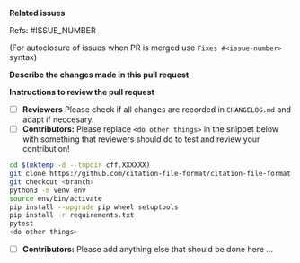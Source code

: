 **Related issues**

Refs: #ISSUE_NUMBER

(For autoclosure of issues when PR is merged use `Fixes #<issue-number>` syntax)

**Describe the changes made in this pull request**

**Instructions to review the pull request**

- [ ] **Reviewers** Please check if all changes are recorded in `CHANGELOG.md` and adapt if neccesary.
- [ ] **Contributors:** Please replace `<do other things>` in the snippet below with something that reviewers should do to test and review your contribution!
```bash
cd $(mktemp -d --tmpdir cff.XXXXXX)
git clone https://github.com/citation-file-format/citation-file-format .
git checkout <branch>
python3 -m venv env
source env/bin/activate
pip install --upgrade pip wheel setuptools
pip install -r requirements.txt
pytest
<do other things>
```
- [ ] **Contributors:** Please add anything else that should be done here ...
